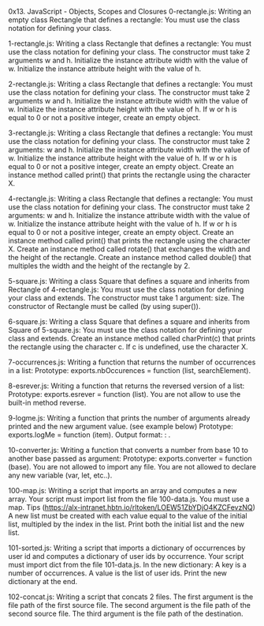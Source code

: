 0x13. JavaScript - Objects, Scopes and Closures
0-rectangle.js: Writing an empty class Rectangle that defines a rectangle: You must use the class notation for defining your class.

1-rectangle.js: Writing a class Rectangle that defines a rectangle: You must use the class notation for defining your class. The constructor must take 2 arguments w and h. Initialize the instance attribute width with the value of w. Initialize the instance attribute height with the value of h.

2-rectangle.js: Writing a class Rectangle that defines a rectangle: You must use the class notation for defining your class. The constructor must take 2 arguments w and h. Initialize the instance attribute width with the value of w. Initialize the instance attribute height with the value of h. If w or h is equal to 0 or not a positive integer, create an empty object.

3-rectangle.js: Writing a class Rectangle that defines a rectangle: You must use the class notation for defining your class. The constructor must take 2 arguments: w and h. Initialize the instance attribute width with the value of w. Initialize the instance attribute height with the value of h. If w or h is equal to 0 or not a positive integer, create an empty object. Create an instance method called print() that prints the rectangle using the character X.

4-rectangle.js: Writing a class Rectangle that defines a rectangle: You must use the class notation for defining your class. The constructor must take 2 arguments: w and h. Initialize the instance attribute width with the value of w. Initialize the instance attribute height with the value of h. If w or h is equal to 0 or not a positive integer, create an empty object. Create an instance method called print() that prints the rectangle using the character X. Create an instance method called rotate() that exchanges the width and the height of the rectangle. Create an instance method called double() that multiples the width and the height of the rectangle by 2.

5-square.js: Writing a class Square that defines a square and inherits from Rectangle of 4-rectangle.js: You must use the class notation for defining your class and extends. The constructor must take 1 argument: size. The constructor of Rectangle must be called (by using super()).

6-square.js: Writing a class Square that defines a square and inherits from Square of 5-square.js: You must use the class notation for defining your class and extends. Create an instance method called charPrint(c) that prints the rectangle using the character c. If c is undefined, use the character X.

7-occurrences.js: Writing a function that returns the number of occurrences in a list: Prototype: exports.nbOccurences = function (list, searchElement).

8-esrever.js: Writing a function that returns the reversed version of a list: Prototype: exports.esrever = function (list). You are not allow to use the built-in method reverse.

9-logme.js: Writing a function that prints the number of arguments already printed and the new argument value. (see example below) Prototype: exports.logMe = function (item). Output format: : .

10-converter.js: Writing a function that converts a number from base 10 to another base passed as argument: Prototype: exports.converter = function (base). You are not allowed to import any file. You are not allowed to declare any new variable (var, let, etc..).

100-map.js: Writing a script that imports an array and computes a new array. Your script must import list from the file 100-data.js. You must use a map. Tips (https://alx-intranet.hbtn.io/rltoken/LOEW51ZbYDjO4KZCFevzNQ) A new list must be created with each value equal to the value of the initial list, multipled by the index in the list. Print both the initial list and the new list.

101-sorted.js: Writing a script that imports a dictionary of occurrences by user id and computes a dictionary of user ids by occurrence. Your script must import dict from the file 101-data.js. In the new dictionary: A key is a number of occurrences. A value is the list of user ids. Print the new dictionary at the end.

102-concat.js: Writing a script that concats 2 files. The first argument is the file path of the first source file. The second argument is the file path of the second source file. The third argument is the file path of the destination.
